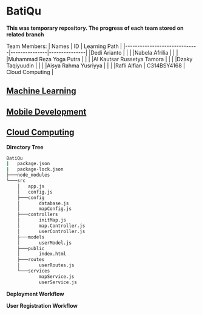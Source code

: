 # BatiQu
**This was temporary repository. The progress of each team stored on related branch**

Team Members:
| Names                        | ID            | Learning Path |
|------------------------------|---------------|---------------|
|Dedi Arianto                  |               |               |
|Nabela Afrilia                |               |               |
|Muhammad Reza Yoga Putra      |               |               |
|Al Kautsar Russetya Tamora    |               |               |
|Dzaky Taqiyuudin              |               |               |
|Aisya Rahma Yusriyya          |               |               |
|Rafli Alfian                  |  C314BSY4168  |    Cloud Computing    |






## [Machine Learning](https://github.com/raflial75/BatiQu/tree/machine-learning)

## [Mobile Development](https://github.com/raflial75/BatiQu/tree/mobile-development)

## [Cloud Computing](https://github.com/raflial75/BatiQu/tree/cloud-computing)
**Directory Tree**
```bash
BatiQu
|   package.json
|   package-lock.json
├───node_modules
└───src
    │   app.js
    │   config.js
    ├───config
    │       database.js
    │       mapConfig.js
    ├───controllers
    │       initMap.js
    │       map.Controller.js
    │       userController.js
    ├───models
    │       userModel.js
    ├───public
    │       index.html
    ├───routes
    │       userRoutes.js
    └───services
            mapService.js
            userService.js
```
**Deployment Workflow**

**User Registration Workflow**
